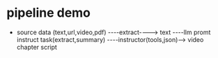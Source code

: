 # pipeline demo

- source data (text,url,video,pdf) ----extract----> text ----llm promt instruct task(extract,summary) ----instructor(tools,json)--> video chapter script